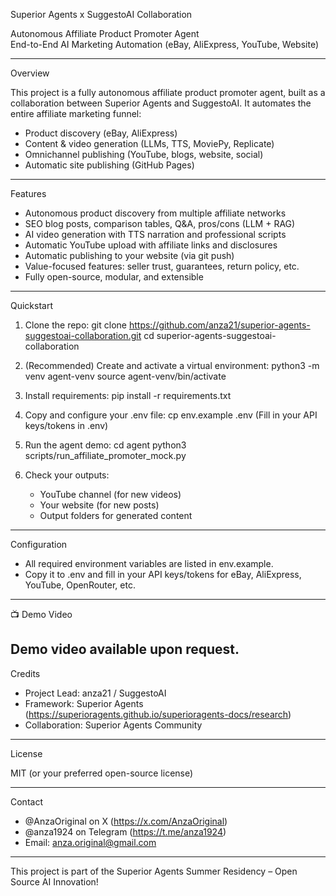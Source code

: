 
Superior Agents x SuggestoAI Collaboration

Autonomous Affiliate Product Promoter Agent  
End-to-End AI Marketing Automation (eBay, AliExpress, YouTube, Website)

---

Overview

This project is a fully autonomous affiliate product promoter agent, built as a collaboration between Superior Agents and SuggestoAI.
It automates the entire affiliate marketing funnel:
- Product discovery (eBay, AliExpress)
- Content & video generation (LLMs, TTS, MoviePy, Replicate)
- Omnichannel publishing (YouTube, blogs, website, social)
- Automatic site publishing (GitHub Pages)

---

Features

- Autonomous product discovery from multiple affiliate networks
- SEO blog posts, comparison tables, Q&A, pros/cons (LLM + RAG)
- AI video generation with TTS narration and professional scripts
- Automatic YouTube upload with affiliate links and disclosures
- Automatic publishing to your website (via git push)
- Value-focused features: seller trust, guarantees, return policy, etc.
- Fully open-source, modular, and extensible

---

Quickstart

1. Clone the repo:
   git clone https://github.com/anza21/superior-agents-suggestoai-collaboration.git
   cd superior-agents-suggestoai-collaboration

2. (Recommended) Create and activate a virtual environment:
   python3 -m venv agent-venv
   source agent-venv/bin/activate

3. Install requirements:
   pip install -r requirements.txt

4. Copy and configure your .env file:
   cp env.example .env
   (Fill in your API keys/tokens in .env)

5. Run the agent demo:
   cd agent
   python3 scripts/run_affiliate_promoter_mock.py

6. Check your outputs:
   - YouTube channel (for new videos)
   - Your website (for new posts)
   - Output folders for generated content

---

Configuration

- All required environment variables are listed in env.example.
- Copy it to .env and fill in your API keys/tokens for eBay, AliExpress, YouTube, OpenRouter, etc.

---

 📺 Demo Video

Demo video available upon request.
---

Credits

- Project Lead: anza21 / SuggestoAI
- Framework: Superior Agents (https://superioragents.github.io/superioragents-docs/research)
- Collaboration: Superior Agents Community

---

License

MIT (or your preferred open-source license)

---

Contact

- @AnzaOriginal on X (https://x.com/AnzaOriginal)
- @anza1924 on Telegram (https://t.me/anza1924)
- Email: anza.original@gmail.com

---

This project is part of the Superior Agents Summer Residency – Open Source AI Innovation!



